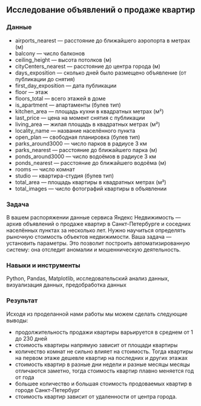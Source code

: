 ## Исследование объявлений о продаже квартир

### Данные

- airports_nearest — расстояние до ближайшего аэропорта в метрах (м)
- balcony — число балконов
- ceiling_height — высота потолков (м)
- cityCenters_nearest — расстояние до центра города (м)
- days_exposition — сколько дней было размещено объявление (от публикации до снятия)
- first_day_exposition — дата публикации
- floor — этаж
- floors_total — всего этажей в доме
- is_apartment — апартаменты (булев тип)
- kitchen_area — площадь кухни в квадратных метрах (м²)
- last_price — цена на момент снятия с публикации
- living_area — жилая площадь в квадратных метрах (м²)
- locality_name — название населённого пункта
- open_plan — свободная планировка (булев тип)
- parks_around3000 — число парков в радиусе 3 км
- parks_nearest — расстояние до ближайшего парка (м)
- ponds_around3000 — число водоёмов в радиусе 3 км
- ponds_nearest — расстояние до ближайшего водоёма (м)
- rooms — число комнат
- studio — квартира-студия (булев тип)
- total_area — площадь квартиры в квадратных метрах (м²)
- total_images — число фотографий квартиры в объявлении

### Задача

В вашем распоряжении данные сервиса Яндекc Недвижимость — архив объявлений о продаже квартир в Санкт-Петербурге и соседних населённых пунктах за несколько лет. Нужно научиться определять рыночную стоимость объектов недвижимости. Ваша задача — установить параметры. Это позволит построить автоматизированную систему: она отследит аномалии и мошенническую деятельность.

### Навыки и инструменты

Python, Pandas, Matplotlib, исследовательский анализ данных, визуализация данных, предобработка данных

### Результат

Исходя из проделанной нами работы мы можем сделать следующие выводы:

- продолжительность продажи квартиры варьируется в среднем от 1 до 230 дней
- стоимость квартиры напрямую зависит от площади квартиры
- количество комнат не сильно влияет на стоимость. Тогда квартиры на первом этаже дешевле квартир на последних и других этажах
- стоимость квартир в разные дни недели и разные месяцы месяцы отличаются заметно, тогда стоимость квартир плавно меняется год от года
- большее количество и большая стоимость продоваемых квартир в городе Санкт-Петербург
- стоимость квартир зависит от удаленности от центра города.

